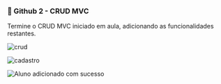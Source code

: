 

### 📄 Github 2 - CRUD MVC

Termine o CRUD MVC iniciado em aula, adicionando as funcionalidades restantes.


![crud](https://user-images.githubusercontent.com/53493630/205988603-a8711d25-404c-4c16-ae6d-baaca76ca062.png)

![cadastro](https://user-images.githubusercontent.com/53493630/205988615-4b74568f-e489-42ec-b322-52c58f59959b.png)

![Aluno adicionado com sucesso](https://user-images.githubusercontent.com/53493630/205988624-5dd0ed21-1d00-4613-aeeb-67aeba533738.png)

